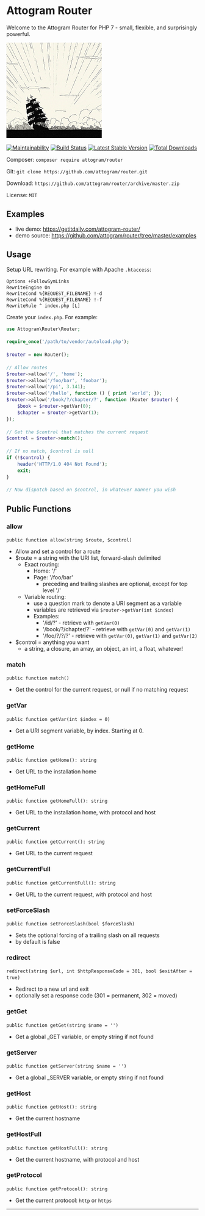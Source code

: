 # Attogram Router

Welcome to the Attogram Router for PHP 7 -
small, flexible, and surprisingly powerful.

[![Attogram Router](https://raw.githubusercontent.com/attogram/attogram-docs/master/router/attogram.router.250.png)](https://github.com/attogram/router)

[![Maintainability](https://api.codeclimate.com/v1/badges/95f2868eeb1ed710b794/maintainability)](https://codeclimate.com/github/attogram/router/maintainability)
[![Build Status](https://travis-ci.org/attogram/router.svg?branch=master)](https://travis-ci.org/attogram/router)
[![Latest Stable Version](https://poser.pugx.org/attogram/router/v/stable)](https://packagist.org/packages/attogram/router)
[![Total Downloads](https://poser.pugx.org/attogram/router/downloads)](https://packagist.org/packages/attogram/router)

Composer: `composer require attogram/router`

Git: `git clone https://github.com/attogram/router.git`

Download: `https://github.com/attogram/router/archive/master.zip`

License: `MIT`

## Examples

* live demo: <https://getitdaily.com/attogram-router/>
* demo source: <https://github.com/attogram/router/tree/master/examples>

## Usage

Setup URL rewriting. For example with Apache `.htaccess`:

```
Options +FollowSymLinks
RewriteEngine On
RewriteCond %{REQUEST_FILENAME} !-d
RewriteCond %{REQUEST_FILENAME} !-f
RewriteRule ^ index.php [L]
```

Create your `index.php`.  For example:

```php
use Attogram\Router\Router;

require_once('/path/to/vendor/autoload.php');

$router = new Router();

// Allow routes
$router->allow('/', 'home');
$router->allow('/foo/bar', 'foobar');
$router->allow('/pi', 3.141);
$router->allow('/hello', function () { print 'world'; });
$router->allow('/book/?/chapter/?', function (Router $router) {
    $book = $router->getVar(0);
    $chapter = $router->getVar(1);
});

// Get the $control that matches the current request
$control = $router->match();

// If no match, $control is null
if (!$control) {
    header('HTTP/1.0 404 Not Found');
    exit;
}

// Now dispatch based on $control, in whatever manner you wish
```

## Public Functions

### allow

`public function allow(string $route, $control)`

* Allow and set a control for a route
* $route = a string with the URI list, forward-slash delimited
  * Exact routing:
    * Home:  '/'
    * Page:  '/foo/bar'
      * preceding and trailing slashes are optional, except for top level '/'
  * Variable routing:
    * use a question mark to denote a URI segment as a variable
    * variables are retrieved via `$router->getVar(int $index)`
    * Examples:
      * '/id/?' - retrieve with `getVar(0)`
      * '/book/?/chapter/?' - retrieve with `getVar(0)` and `getVar(1)`
      * '/foo/?/?/?' - retrieve with `getVar(0)`, `getVar(1)` and `getVar(2)`
* $control = anything you want
  * a string, a closure, an array, an object, an int, a float, whatever!

### match

`public function match()`

* Get the control for the current request, or null if no matching request

### getVar

`public function getVar(int $index = 0)`

* Get a URI segment variable, by index.  Starting at 0.

### getHome

`public function getHome(): string`

* Get URL to the installation home

### getHomeFull

`public function getHomeFull(): string`

* Get URL to the installation home, with protocol and host

### getCurrent

`public function getCurrent(): string`

* Get URL to the current request

### getCurrentFull

`public function getCurrentFull(): string`

* Get URL to the current request,  with protocol and host

### setForceSlash

`public function setForceSlash(bool $forceSlash)`

* Sets the optional forcing of a trailing slash on all requests
* by default is false

### redirect

`redirect(string $url, int $httpResponseCode = 301, bool $exitAfter = true)`

* Redirect to a new url and exit
* optionally set a response code (301 = permanent, 302 = moved)

### getGet

`public function getGet(string $name = '')`

* Get a global _GET variable, or empty string if not found

### getServer

`public function getServer(string $name = '')`

* Get a global _SERVER variable, or empty string if not found

### getHost

`public function getHost(): string`

* Get the current hostname

### getHostFull

`public function getHostFull(): string`

* Get the current hostname, with protocol and host

### getProtocol

`public function getProtocol(): string`

* Get the current protocol: `http` or `https`

----
